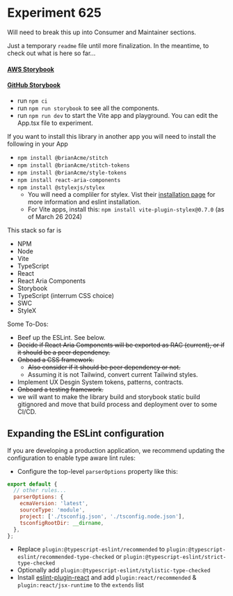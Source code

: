 # Experiment 625

Will need to break this up into Consumer and Maintainer sections.

Just a temporary `readme` file until more finalization.
In the meantime, to check out what is here so far...

#### [AWS Storybook](https://main.d2txqofa7g657p.amplifyapp.com/)

#### [GitHub Storybook](https://release-candidate.d2txqofa7g657p.amplifyapp.com)

- run `npm ci`
- run `npm run storybook` to see all the components.
- run `npm run dev` to start the Vite app and playground. You can edit the App.tsx file to experiment.

If you want to install this library in another app you will need to install the following in your App

- `npm install @brianAcme/stitch`
- `npm install @brianAcme/stitch-tokens`
- `npm install @brianAcme/style-tokens`
- `npm install react-aria-components`
- `npm install @stylexjs/stylex`
  - You will need a compliler for stylex. Vist their [installation page](https://stylexjs.com/docs/learn/installation/) for more information and eslint installation.
  - For Vite apps, install this: `npm install vite-plugin-stylex@0.7.0` (as of March 26 2024)

This stack so far is

- NPM
- Node
- Vite
- TypeScript
- React
- React Aria Components
- Storybook
- TypeScript (interrum CSS choice)
- SWC
- StyleX

Some To-Dos:

- Beef up the ESLint. See below.
- ~~Decide if React Aria Components will be exported as RAC (current), or if it should be a peer dependency.~~
- ~~Onboad a CSS framework.~~
  - ~~Also consider if it should be peer dependency or not.~~
  - Assuming it is not Tailwind, convert current Tailwind styles.
- Implement UX Desgin System tokens, patterns, contracts.
- ~~Onboard a testing framework.~~
- we will want to make the library build and storybook static build gitignored and move that build process and deployment over to some CI/CD.

## Expanding the ESLint configuration

If you are developing a production application, we recommend updating the configuration to enable type aware lint rules:

- Configure the top-level `parserOptions` property like this:

```js
export default {
  // other rules...
  parserOptions: {
    ecmaVersion: 'latest',
    sourceType: 'module',
    project: ['./tsconfig.json', './tsconfig.node.json'],
    tsconfigRootDir: __dirname,
  },
};
```

- Replace `plugin:@typescript-eslint/recommended` to `plugin:@typescript-eslint/recommended-type-checked` or `plugin:@typescript-eslint/strict-type-checked`
- Optionally add `plugin:@typescript-eslint/stylistic-type-checked`
- Install [eslint-plugin-react](https://github.com/jsx-eslint/eslint-plugin-react) and add `plugin:react/recommended` & `plugin:react/jsx-runtime` to the `extends` list
